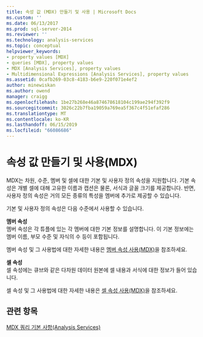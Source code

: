 ```yaml
---
title: 속성 값 (MDX) 만들기 및 사용 | Microsoft Docs
ms.custom: ''
ms.date: 06/13/2017
ms.prod: sql-server-2014
ms.reviewer: ''
ms.technology: analysis-services
ms.topic: conceptual
helpviewer_keywords:
- property values [MDX]
- queries [MDX], property values
- MDX [Analysis Services], property values
- Multidimensional Expressions [Analysis Services], property values
ms.assetid: 0cafb269-03c8-4183-b6e9-220f071e4ef2
author: minewiskan
ms.author: owend
manager: craigg
ms.openlocfilehash: 1be27b268e46a874678618104c199ae294f392f9
ms.sourcegitcommit: 3026c22b7fba19059a769ea5f367c4f51efaf286
ms.translationtype: MT
ms.contentlocale: ko-KR
ms.lasthandoff: 06/15/2019
ms.locfileid: "66086686"
---
```

# <a name="creating-and-using-property-values-mdx"></a>속성 값 만들기 및 사용(MDX)
  MDX는 차원, 수준, 멤버 및 셀에 대한 기본 및 사용자 정의 속성을 지원합니다. 기본 속성은 개별 셀에 대해 고유한 이름과 캡션은 물론, 서식과 글꼴 크기를 제공합니다. 반면, 사용자 정의 속성은 거의 모든 종류의 특성을 멤버에 추가로 제공할 수 있습니다.  
  
 기본 및 사용자 정의 속성은 다음 수준에서 사용할 수 있습니다.  
  
 **멤버 속성**  
 멤버 속성은 각 튜플에 있는 각 멤버에 대한 기본 정보를 설명합니다. 이 기본 정보에는 멤버 이름, 부모 수준 및 자식의 수 등이 포함됩니다.  
  
 멤버 속성 및 그 사용법에 대한 자세한 내용은 [멤버 속성 사용&#40;MDX&#41;](multidimensional-models/mdx/mdx-member-properties.md)을 참조하세요.  
  
 **셀 속성**  
 셀 속성에는 큐브와 같은 다차원 데이터 원본에 셀 내용과 서식에 대한 정보가 들어 있습니다.  
  
 셀 속성 및 그 사용법에 대한 자세한 내용은 [셀 속성 사용&#40;MDX&#41;](multidimensional-models/mdx/mdx-cell-properties-using-cell-properties.md)을 참조하세요.  
  
## <a name="see-also"></a>관련 항목  
 [MDX 쿼리 기본 사항&#40;Analysis Services&#41;](multidimensional-models/mdx/mdx-query-fundamentals-analysis-services.md)  
  
  
